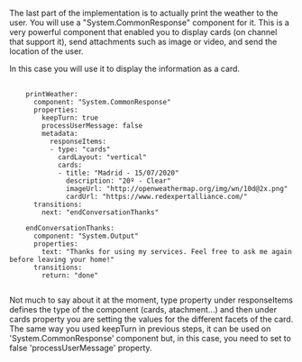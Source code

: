 The last part of the implementation is to actually print the weather to the user.
You will use a "System.CommonResponse" component for it. This is a very powerful component that enabled you to display cards (on channel that support it), send attachments such as image or video, and send the location of the user.

In this case you will use it to display the information as a card.
<pre>
    <code>
    printWeather:
      component: "System.CommonResponse"
      properties:
        keepTurn: true
        processUserMessage: false
        metadata: 
          responseItems:         
          - type: "cards" 
            cardLayout: "vertical"
            cards:
            - title: "Madrid - 15/07/2020"
              description: "20º - Clear"
              imageUrl: "http://openweathermap.org/img/wn/10d@2x.png"
              cardUrl: "https://www.redexpertalliance.com/" 
      transitions:
        next: "endConversationThanks"

    endConversationThanks:
      component: "System.Output"
      properties:
        text: "Thanks for using my services. Feel free to ask me again before leaving your home!"
      transitions:
        return: "done"
    </code>
</pre>
Not much to say about it at the moment, type property under responseItems defines the type of the component (cards, atachment...) and then under cards property you are setting the values for the different facets of the card. 
The same way you used keepTurn in previous steps, it can be used on 'System.CommonResponse' component but, in this case, you need to set to false 'processUserMessage' property.